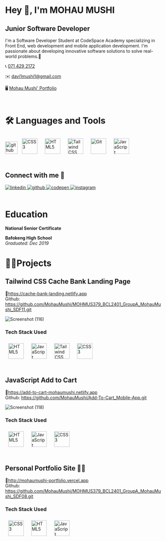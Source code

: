 # Hey 👋, I'm MOHAU MUSHI

## Junior Software Developer

I'm a Software Developer Student at CodeSpace Academy specializing in Front End, web development and mobile application development. I'm passionate about developing innovative software solutions to solve real-world problems.🚀


📞 <a  target="_blank" href="tel:+27714292172">071 429 2172</a>  <br>

✉️ <a  target="_blank" href="mailto:david1mushi1@gmail.com">davi1mushi1@gmail.com</a> <br>

🖥️ <a  target="_blank" href="http://mohaumushi-portfolio.vercel.app">Mohau Mushi' Portfolio</a> 

<br>

# 🛠️ Languages and Tools
<div align="left"> 
<img src="https://skillicons.dev/icons?i=github" height="40" alt="github logo"  />
<a href="https://www.w3schools.com/css/" target="_blank"><img style="margin: 10px" src="https://profilinator.rishav.dev/skills-assets/css3-original-wordmark.svg" alt="CSS3" height="50" /></a>  
<a href="https://en.wikipedia.org/wiki/HTML5" target="_blank"><img style="margin: 10px" src="https://profilinator.rishav.dev/skills-assets/html5-original-wordmark.svg" alt="HTML5" height="50" /></a>  
<a href="https://www.tailwindcss.com/" target="_blank"><img style="margin: 10px" src="https://profilinator.rishav.dev/skills-assets/tailwindcss.svg" alt="Tailwind CSS" height="50" /></a>
<a href="https://github.com/" target="_blank"><img style="margin: 10px" src="https://profilinator.rishav.dev/skills-assets/git-scm-icon.svg" alt="Git" height="50" /></a>  
<a href="https://www.javascript.com/" target="_blank"><img style="margin: 10px" src="https://profilinator.rishav.dev/skills-assets/javascript-original.svg" alt="JavaScript" height="50" /></a> 
</div>

</td><td valign="top" width="33%">

</td><td valign="top" width="33%">
<br>
  
## Connect with me 🤝 
<div align="left">

<a href="https://linkedin.com/in/mohau-mushi-894435253" target="_blank">
<img src=https://img.shields.io/badge/linkedin-%231E77B5.svg?&style=for-the-badge&logo=linkedin&logoColor=white alt=linkedin style="margin-bottom: 5px;" />
</a>
<a href="https://github.com/MohauMushi" target="_blank">
<img src=https://img.shields.io/badge/github-%2324292e.svg?&style=for-the-badge&logo=github&logoColor=white alt=github style="margin-bottom: 5px;" />
</a>
<a href="https://codepen.com/mohaumushi" target="_blank">
<img src=https://img.shields.io/badge/codepen-%23131417.svg?&style=for-the-badge&logo=codepen&logoColor=white alt=codepen style="margin-bottom: 5px;" />
</a>
<a href="https://instagram.com/_moha.u" target="_blank">
<img src=https://img.shields.io/badge/instagram-%23000000.svg?&style=for-the-badge&logo=instagram&logoColor=white alt=instagram style="margin-bottom: 5px;" />
</a>  
</div>  
  

<br/> 

# Education
**National Senior Certificate** <br>

**Bafokeng High School** <br>
*Graduated: Dec 2019* 
  

# 👨‍🎓Projects

## Tailwind CSS Cache Bank Landing Page
 🔗https://cache-bank-landing.netlify.app <br>
 Github: https://github.com/MohauMushi/MOHMUS379_BCL2401_GroupA_MohauMushi_SDF11.git
 
![Screenshot (116)](https://github.com/MohauMushi/MohauMushi/assets/156682852/705a4a3e-ae78-4600-a8c3-723b21c36a1a)

### Tech Stack Used
<div align="left">  
<a href="https://en.wikipedia.org/wiki/HTML5" target="_blank"><img style="margin: 10px" src="https://profilinator.rishav.dev/skills-assets/html5-original-wordmark.svg" alt="HTML5" height="50" /></a>  
<a href="https://www.javascript.com/" target="_blank"><img style="margin: 10px" src="https://profilinator.rishav.dev/skills-assets/javascript-original.svg" alt="JavaScript" height="50" /></a>  
<a href="https://www.tailwindcss.com/" target="_blank"><img style="margin: 10px" src="https://profilinator.rishav.dev/skills-assets/tailwindcss.svg" alt="Tailwind CSS" height="50" /></a>  
<a href="https://www.w3schools.com/css/" target="_blank"><img style="margin: 10px" src="https://profilinator.rishav.dev/skills-assets/css3-original-wordmark.svg" alt="CSS3" height="50" /></a>  
</div>

<br>

## JavaScript Add to Cart
 🔗https://add-to-cart-mohaumushi.netlify.app <br>
 Github: https://github.com/MohauMushi/Add-To-Cart_Mobile-App.git
 
![Screenshot (118)](https://github.com/MohauMushi/MohauMushi/assets/156682852/3ac40e42-a74e-4683-9b0a-2f7888ce4682)
### Tech Stack Used
<div align="left">  
<a href="https://en.wikipedia.org/wiki/HTML5" target="_blank"><img style="margin: 10px" src="https://profilinator.rishav.dev/skills-assets/html5-original-wordmark.svg" alt="HTML5" height="50" /></a>  
<a href="https://www.javascript.com/" target="_blank"><img style="margin: 10px" src="https://profilinator.rishav.dev/skills-assets/javascript-original.svg" alt="JavaScript" height="50" /></a>  
<a href="https://www.w3schools.com/css/" target="_blank"><img style="margin: 10px" src="https://profilinator.rishav.dev/skills-assets/css3-original-wordmark.svg" alt="CSS3" height="50" /></a>  
</div>

<br>

## Personal Portfolio Site 🙋‍♂️
🔗http://mohaumushi-portfolio.vercel.app <br>
Github: https://github.com/MohauMushi/MOHMUS379_BCL2401_GroupA_MohauMushi_SDF08.git

### Tech Stack Used
<div align="left">  
<a href="https://www.w3schools.com/css/" target="_blank"><img style="margin: 10px" src="https://profilinator.rishav.dev/skills-assets/css3-original-wordmark.svg" alt="CSS3" height="50" /></a>  
<a href="https://en.wikipedia.org/wiki/HTML5" target="_blank"><img style="margin: 10px" src="https://profilinator.rishav.dev/skills-assets/html5-original-wordmark.svg" alt="HTML5" height="50" /></a>  
<a href="https://www.javascript.com/" target="_blank"><img style="margin: 10px" src="https://profilinator.rishav.dev/skills-assets/javascript-original.svg" alt="JavaScript" height="50" /></a>  
</div>
</td><td valign="top" width="33%">

